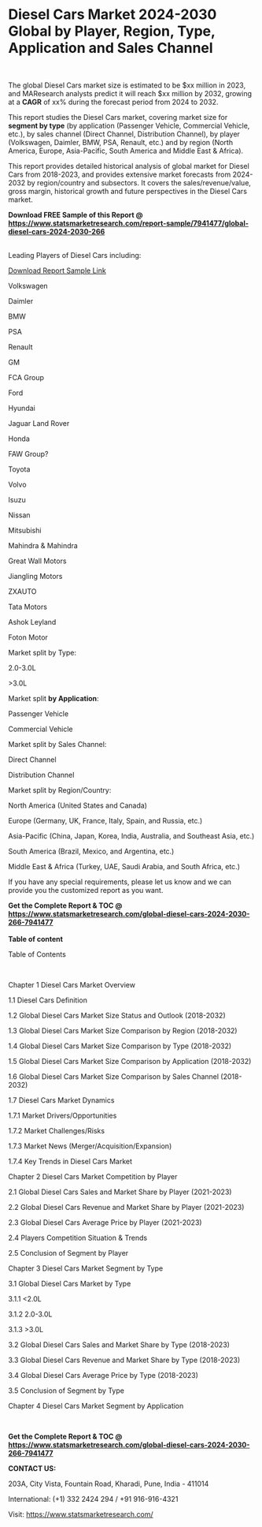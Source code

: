 <h1>Diesel Cars Market 2024-2030 Global by Player, Region, Type, Application and Sales Channel</h1><br/><p>The global Diesel Cars market size is estimated to be $xx million in 2023, and MAResearch analysts predict it will reach $xx million by 2032, growing at a <strong>CAGR</strong> of xx% during the forecast period from 2024 to 2032.</p><p>
 
 This report studies the Diesel Cars market, covering market size for <strong>segment by type</strong> (by application (Passenger Vehicle, Commercial Vehicle, etc.), by sales channel (Direct Channel, Distribution Channel), by player (Volkswagen, Daimler, BMW, PSA, Renault, etc.) and by region (North America, Europe, Asia-Pacific, South America and Middle East & Africa).</p><p>
 
 This report provides detailed historical analysis of global market for Diesel Cars from 2018-2023, and provides extensive market forecasts from 2024-2032 by region/country and subsectors. It covers the sales/revenue/value, gross margin, historical growth and future perspectives in the Diesel Cars market.</p><div><b>Download FREE Sample of this Report @ <a href="https://www.statsmarketresearch.com/download-free-sample/7941477/global-diesel-cars-2024-2030-266">https://www.statsmarketresearch.com/report-sample/7941477/global-diesel-cars-2024-2030-266</a></b></div><br><p>
 
 Leading Players of Diesel Cars including:</p><p><a href="https://www.statsmarketresearch.com/download-free-sample/7941477/global-diesel-cars-2024-2030-266">Download Report Sample Link</a></p><p>Volkswagen</p><p>Daimler</p><p>BMW</p><p>PSA</p><p>Renault</p><p>GM</p><p>FCA Group</p><p>Ford</p><p>Hyundai</p><p>Jaguar Land Rover</p><p>Honda</p><p>FAW Group?</p><p>Toyota</p><p>Volvo</p><p>Isuzu</p><p>Nissan</p><p>Mitsubishi</p><p>Mahindra & Mahindra</p><p>Great Wall Motors</p><p>Jiangling Motors</p><p>ZXAUTO</p><p>Tata Motors</p><p>Ashok Leyland</p><p>Foton Motor</p><p>
 
 Market split by Type:</p><p>2.0-3.0L</p><p>>3.0L</p><p>
 
 Market split <strong>by Application</strong>:</p><p>Passenger Vehicle</p><p>Commercial Vehicle</p><p>
 
 Market split by Sales Channel:</p><p>Direct Channel</p><p>Distribution Channel</p><p>
 
 Market split by Region/Country:</p><p>North America (United States and Canada)</p><p>Europe (Germany, UK, France, Italy, Spain, and Russia, etc.)</p><p>Asia-Pacific (China, Japan, Korea, India, Australia, and Southeast Asia, etc.)</p><p>South America (Brazil, Mexico, and Argentina, etc.)</p><p>Middle East & Africa (Turkey, UAE, Saudi Arabia, and South Africa, etc.)</p><p>
 
 If you have any special requirements, please let us know and we can provide you the customized report as you want.</p><div><b>Get the Complete Report & TOC @ <a href="https://www.statsmarketresearch.com/global-diesel-cars-2024-2030-266-7941477">https://www.statsmarketresearch.com/global-diesel-cars-2024-2030-266-7941477</a></b></div><br><b>Table of content</b><p>Table of Contents<br />
 
 <br />
 
 Chapter 1 Diesel Cars Market Overview<br />
 
  1.1 Diesel Cars Definition<br />
 
  1.2 Global Diesel Cars Market Size Status and Outlook (2018-2032)<br />
 
  1.3 Global Diesel Cars Market Size Comparison by Region (2018-2032)<br />
 
  1.4 Global Diesel Cars Market Size Comparison by Type (2018-2032)<br />
 
  1.5 Global Diesel Cars Market Size Comparison by Application (2018-2032)<br />
 
  1.6 Global Diesel Cars Market Size Comparison by Sales Channel (2018-2032)<br />
 
  1.7 Diesel Cars Market Dynamics<br />
 
  1.7.1 Market Drivers/Opportunities<br />
 
  1.7.2 Market Challenges/Risks<br />
 
  1.7.3 Market News (Merger/Acquisition/Expansion)<br />
 
  1.7.4 Key Trends in Diesel Cars Market<br />
 
 Chapter 2 Diesel Cars Market Competition by Player<br />
 
  2.1 Global Diesel Cars Sales and Market Share by Player (2021-2023)<br />
 
  2.2 Global Diesel Cars Revenue and Market Share by Player (2021-2023)<br />
 
  2.3 Global Diesel Cars Average Price by Player (2021-2023)<br />
 
  2.4 Players Competition Situation & Trends<br />
 
  2.5 Conclusion of Segment by Player<br />
 
 Chapter 3 Diesel Cars Market Segment by Type<br />
 
  3.1 Global Diesel Cars Market by Type<br />
 
  3.1.1 <2.0L<br />
 
  3.1.2 2.0-3.0L<br />
 
  3.1.3 >3.0L<br />
 
  3.2 Global Diesel Cars Sales and Market Share by Type (2018-2023)<br />
 
  3.3 Global Diesel Cars Revenue and Market Share by Type (2018-2023)<br />
 
  3.4 Global Diesel Cars Average Price by Type (2018-2023)<br />
 
  3.5 Conclusion of Segment by Type<br />
 
 Chapter 4 Diesel Cars Market Segment by Application<br />
 
  <br><div><b>Get the Complete Report & TOC @ <a href="https://www.statsmarketresearch.com/global-diesel-cars-2024-2030-266-7941477">https://www.statsmarketresearch.com/global-diesel-cars-2024-2030-266-7941477</a></b></div></p>
 
 <b>CONTACT US:</b><br>
 
 203A, City Vista, Fountain Road, Kharadi, Pune, India - 411014 <br>
 
 International: (+1) 332 2424 294 / +91 916-916-4321<br>
 
 Visit: <a href="https://www.statsmarketresearch.com/">https://www.statsmarketresearch.com/</a>
 
 <br>